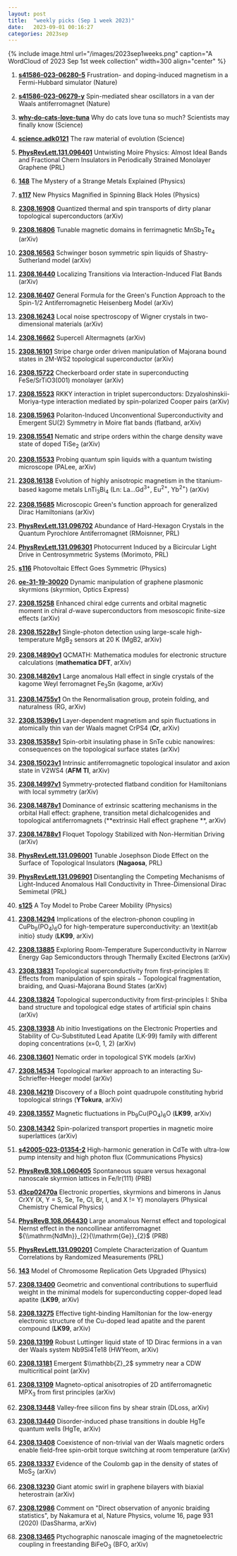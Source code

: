 ```yaml
---
layout: post
title:  "weekly picks (Sep 1 week 2023)"
date:   2023-09-01 00:16:27
categories: 2023sep
---
```



{% include image.html url="/images/2023sep1weeks.png" caption="A WordCloud of 2023 Sep 1st week collection" width=300 align="center" %}



1. **[s41586-023-06280-5](https://www.nature.com/articles/s41586-023-06280-5)** Frustration- and doping-induced magnetism in a Fermi-Hubbard simulator (Nature)

1. **[s41586-023-06279-y](https://www.nature.com/articles/s41586-023-06279-y)** Spin-mediated shear oscillators in a van der Waals antiferromagnet (Nature)

1. **[why-do-cats-love-tuna](https://www.science.org/content/article/why-do-cats-love-tuna-so-much-scientists-may-finally-know)** Why do cats love tuna so much? Scientists may finally know (Science)

1. **[science.adk0121](https://www.science.org/doi/abs/10.1126/science.adk0121)** The raw material of evolution (Science)





1. **[PhysRevLett.131.096401](https://link.aps.org/doi/10.1103/PhysRevLett.131.096401)** Untwisting Moire Physics: Almost Ideal Bands and Fractional Chern Insulators in Periodically Strained Monolayer Graphene (PRL)

1. **[148](https://physics.aps.org/articles/v16/148)** The Mystery of a Strange Metals Explained (Physics)

1. **[s117](https://physics.aps.org/articles/v16/s117)** New Physics Magnified in Spinning Black Holes (Physics)




1. **[2308.16908](http://arxiv.org/abs/2308.16908)** Quantized thermal and spin transports of dirty planar topological superconductors (arXiv)

1. **[2308.16806](http://arxiv.org/abs/2308.16806)** Tunable magnetic domains in ferrimagnetic MnSb$_2$Te$_4$ (arXiv)

1. **[2308.16563](http://arxiv.org/abs/2308.16563)** Schwinger boson symmetric spin liquids of Shastry-Sutherland model (arXiv)

1. **[2308.16440](http://arxiv.org/abs/2308.16440)** Localizing Transitions via Interaction-Induced Flat Bands (arXiv)

1. **[2308.16407](http://arxiv.org/abs/2308.16407)** General Formula for the Green's Function Approach to the Spin-1/2 Antiferromagnetic Heisenberg Model (arXiv)

1. **[2308.16243](http://arxiv.org/abs/2308.16243)** Local noise spectroscopy of Wigner crystals in two-dimensional materials (arXiv)

1. **[2308.16662](http://arxiv.org/abs/2308.16662)** Supercell Altermagnets (arXiv)




1. **[2308.16101](http://arxiv.org/abs/2308.16101)** Stripe charge order driven manipulation of Majorana bound states in 2M-WS2 topological superconductor (arXiv)

1. **[2308.15722](http://arxiv.org/abs/2308.15722)** Checkerboard order state in superconducting FeSe/SrTiO3(001) monolayer (arXiv)

1. **[2308.15523](http://arxiv.org/abs/2308.15523)** RKKY interaction in triplet superconductors: Dzyaloshinskii-Moriya-type interaction mediated by spin-polarized Cooper pairs (arXiv)

1. **[2308.15963](http://arxiv.org/abs/2308.15963)** Polariton-Induced Unconventional Superconductivity and Emergent SU(2) Symmetry in Moire flat bands (flatband, arXiv)

1. **[2308.15541](http://arxiv.org/abs/2308.15541)** Nematic and stripe orders within the charge density wave state of doped TiSe$_2$ (arXiv)

1. **[2308.15533](http://arxiv.org/abs/2308.15533)** Probing quantum spin liquids with a quantum twisting microscope (PALee, arXiv)

1. **[2308.16138](http://arxiv.org/abs/2308.16138)** Evolution of highly anisotropic magnetism in the titanium-based kagome metals LnTi$_3$Bi$_4$ (Ln: La...Gd$^{3+}$, Eu$^{2+}$, Yb$^{2+}$) (arXiv)

1. **[2308.15685](http://arxiv.org/abs/2308.15685)** Microscopic Green's function approach for generalized Dirac Hamiltonians (arXiv)

1. **[PhysRevLett.131.096702](https://link.aps.org/doi/10.1103/PhysRevLett.131.096702)** Abundance of Hard-Hexagon Crystals in the Quantum Pyrochlore Antiferromagnet (RMoisnner, PRL)

1. **[PhysRevLett.131.096301](https://link.aps.org/doi/10.1103/PhysRevLett.131.096301)** Photocurrent Induced by a Bicircular Light Drive in Centrosymmetric Systems (Morimoto, PRL)

1. **[s116](https://physics.aps.org/articles/v16/s116)** Photovoltaic Effect Goes Symmetric (Physics)





1. **[oe-31-19-30020](https://opg.optica.org/oe/abstract.cfm?uri=oe-31-19-30020)** Dynamic manipulation of graphene plasmonic skyrmions (skyrmion, Optics Express)



1. **[2308.15258](http://arxiv.org/abs/2308.15258)** Enhanced chiral edge currents and orbital magnetic moment in chiral $d$-wave superconductors from mesoscopic finite-size effects (arXiv)

1. **[2308.15228v1](https://arxiv.org/abs/2308.15228v1)** Single-photon detection using large-scale high-temperature MgB$_2$ sensors at 20 K (MgB2, arXiv)

1. **[2308.14890v1](https://arxiv.org/abs/2308.14890v1)** QCMATH: Mathematica modules for electronic structure calculations (**mathematica DFT**, arXiv)

1. **[2308.14826v1](https://arxiv.org/abs/2308.14826v1)** Large anomalous Hall effect in single crystals of the kagome Weyl ferromagnet Fe$_3$Sn (kagome, arXiv)

1. **[2308.14755v1](https://arxiv.org/abs/2308.14755v1)** On the Renormalisation group, protein folding, and naturalness (RG, arXiv)

1. **[2308.15396v1](https://arxiv.org/abs/2308.15396v1)** Layer-dependent magnetism and spin fluctuations in atomically thin van der Waals magnet CrPS4 (**Cr**, arXiv)

1. **[2308.15358v1](https://arxiv.org/abs/2308.15358v1)** Spin-orbit insulating phase in SnTe cubic nanowires: consequences on the topological surface states (arXiv)

1. **[2308.15023v1](https://arxiv.org/abs/2308.15023v1)** Intrinsic antiferromagnetic topological insulator and axion state in V2WS4 (**AFM TI**, arXiv)

1. **[2308.14997v1](https://arxiv.org/abs/2308.14997v1)** Symmetry-protected flatband condition for Hamiltonians with local symmetry (arXiv)

1. **[2308.14878v1](https://arxiv.org/abs/2308.14878v1)** Dominance of extrinsic scattering mechanisms in the orbital Hall effect: graphene, transition metal dichalcogenides and topological antiferromagnets (**extrinsic Hall effect graphene **, arXiv)

1. **[2308.14788v1](https://arxiv.org/abs/2308.14788v1)** Floquet Topology Stabilized with Non-Hermitian Driving (arXiv)

1. **[PhysRevLett.131.096001](https://link.aps.org/doi/10.1103/PhysRevLett.131.096001)** Tunable Josephson Diode Effect on the Surface of Topological Insulators (**Nagaosa**, PRL)

1. **[PhysRevLett.131.096901](https://link.aps.org/doi/10.1103/PhysRevLett.131.096901)** Disentangling the Competing Mechanisms of Light-Induced Anomalous Hall Conductivity in Three-Dimensional Dirac Semimetal (PRL)

1. **[s125](https://physics.aps.org/articles/v16/s125)** A Toy Model to Probe Career Mobility (Physics)





1. **[2308.14294](http://arxiv.org/abs/2308.14294)** Implications of the electron-phonon coupling in CuPb$_9$(PO$_4$)$_6$O for high-temperature superconductivity: an \\textit{ab initio} study (**LK99**, arXiv)

1. **[2308.13885](http://arxiv.org/abs/2308.13885)** Exploring Room-Temperature Superconductivity in Narrow Energy Gap Semiconductors through Thermally Excited Electrons (arXiv)

1. **[2308.13831](http://arxiv.org/abs/2308.13831)** Topological superconductivity from first-principles II: Effects from manipulation of spin spirals $-$ Topological fragmentation, braiding, and Quasi-Majorana Bound States (arXiv)

1. **[2308.13824](http://arxiv.org/abs/2308.13824)** Topological superconductivity from first-principles I: Shiba band structure and topological edge states of artificial spin chains (arXiv)

1. **[2308.13938](http://arxiv.org/abs/2308.13938)** Ab initio Investigations on the Electronic Properties and Stability of Cu-Substituted Lead Apatite (LK-99) family with different doping concentrations (x=0, 1, 2) (arXiv)

1. **[2308.13601](http://arxiv.org/abs/2308.13601)** Nematic order in topological SYK models (arXiv)

1. **[2308.14534](http://arxiv.org/abs/2308.14534)** Topological marker approach to an interacting Su-Schrieffer-Heeger model (arXiv)

1. **[2308.14219](http://arxiv.org/abs/2308.14219)** Discovery of a Bloch point quadrupole constituting hybrid topological strings (**YTokura**, arXiv)

1. **[2308.13557](http://arxiv.org/abs/2308.13557)** Magnetic fluctuations in Pb$_9$Cu(PO$_4$)$_6$O (**LK99**, arXiv)

1. **[2308.14342](http://arxiv.org/abs/2308.14342)** Spin-polarized transport properties in magnetic moire superlattices (arXiv)





1. **[s42005-023-01354-2](https://www.nature.com/articles/s42005-023-01354-2)** High-harmonic generation in CdTe with ultra-low pump intensity and high photon flux (Communications Physics)

1. **[PhysRevB.108.L060405](https://link.aps.org/doi/10.1103/PhysRevB.108.L060405)** Spontaneous square versus hexagonal nanoscale skyrmion lattices in Fe/Ir(111) (PRB)

1. **[d3cp02470a](https://pubs.rsc.org/en/content/articlelanding/2023/cp/d3cp02470a)** Electronic properties, skyrmions and bimerons in Janus CrXY (X, Y = S, Se, Te, Cl, Br, I, and X != Y) monolayers (Physical Chemistry Chemical Physics)

1. **[PhysRevB.108.064430](https://link.aps.org/doi/10.1103/PhysRevB.108.064430)** Large anomalous Nernst effect and topological Nernst effect in the noncollinear antiferromagnet ${\\mathrm{NdMn}}_{2}{\\mathrm{Ge}}_{2}$ (PRB)




1. **[PhysRevLett.131.090201](https://link.aps.org/doi/10.1103/PhysRevLett.131.090201)** Complete Characterization of Quantum Correlations by Randomized Measurements (PRL)

1. **[143](https://physics.aps.org/articles/v16/143)** Model of Chromosome Replication Gets Upgraded (Physics)




1. **[2308.13400](http://arxiv.org/abs/2308.13400)** Geometric and conventional contributions to superfluid weight in the minimal models for superconducting copper-doped lead apatite (**LK99**, arXiv)

1. **[2308.13275](http://arxiv.org/abs/2308.13275)** Effective tight-binding Hamiltonian for the low-energy electronic structure of the Cu-doped lead apatite and the parent compound (**LK99**, arXiv)

1. **[2308.13199](http://arxiv.org/abs/2308.13199)** Robust Luttinger liquid state of 1D Dirac fermions in a van der Waals system Nb9Si4Te18 (HWYeom, arXiv)

1. **[2308.13181](http://arxiv.org/abs/2308.13181)** Emergent $\\mathbb{Z}_2$ symmetry near a CDW multicritical point (arXiv)

1. **[2308.13109](http://arxiv.org/abs/2308.13109)** Magneto-optical anisotropies of 2D antiferromagnetic MPX$_3$ from first principles (arXiv)

1. **[2308.13448](http://arxiv.org/abs/2308.13448)** Valley-free silicon fins by shear strain (DLoss, arXiv)

1. **[2308.13440](http://arxiv.org/abs/2308.13440)** Disorder-induced phase transitions in double HgTe quantum wells (HgTe, arXiv)

1. **[2308.13408](http://arxiv.org/abs/2308.13408)** Coexistence of non-trivial van der Waals magnetic orders enable field-free spin-orbit torque switching at room temperature (arXiv)

1. **[2308.13337](http://arxiv.org/abs/2308.13337)** Evidence of the Coulomb gap in the density of states of MoS$_2$ (arXiv)

1. **[2308.13230](http://arxiv.org/abs/2308.13230)** Giant atomic swirl in graphene bilayers with biaxial heterostrain (arXiv)

1. **[2308.12986](http://arxiv.org/abs/2308.12986)** Comment on "Direct observation of anyonic braiding statistics", by Nakamura et al, Nature Physics, volume 16, page 931 (2020) (DasSharma, arXiv)

1. **[2308.13465](http://arxiv.org/abs/2308.13465)** Ptychographic nanoscale imaging of the magnetoelectric coupling in freestanding BiFeO$_3$ (BFO, arXiv)
